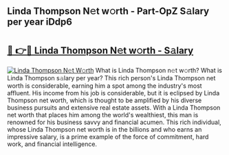 ## Linda Thompson N𝚎t w𝚘rth - Part-OpZ S𝚊lary per year iDdp6

# <h2><a href="http://gc0a0w.nevu.top/?p=Linda+Thompson">🔗 👉🔴 Linda Thompson N𝚎t w𝚘rth - S𝚊lary</a></h2>

[![Linda Thompson N𝚎t W𝚘rth](https://i.imgur.com/Oavwk0R.jpeg)](http://gc0a0w.nevu.top/?p=Linda+Thompson)
What is Linda Thompson n𝚎t w𝚘rth? What is Linda Thompson s𝚊lary per year?
This rich person's Linda Thompson net worth is considerable, earning him a spot among the industry's most affluent. His income from his job is considerable, but it is eclipsed by Linda Thompson net worth, which is thought to be amplified by his diverse business pursuits and extensive real estate assets. With a Linda Thompson net worth that places him among the world's wealthiest, this man is renowned for his business savvy and financial acumen. This rich individual, whose Linda Thompson net worth is in the billions and who earns an impressive salary, is a prime example of the force of commitment, hard work, and financial intelligence.
